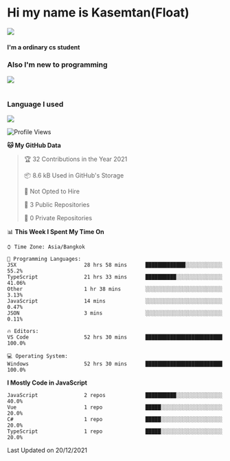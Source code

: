 # Hi my name is Kasemtan(Float)
![](https://64.media.tumblr.com/9c2a8f831efe8da556ffbf89cebb52c9/b86c1ab833a37e32-93/s1280x1920/d000dc22f75df64be2bc150f5fa69c4f6df6bb07.gifv)
#### I'm a ordinary cs student
### Also I'm new to programming
[![](https://github-readme-stats.vercel.app/api?username=FloatKasemtan&show_icons=true&theme=nightowl)]()
#
### Language I used
[![](https://github-readme-stats.vercel.app/api/top-langs/?username=FloatKasemtan&layout=compact&theme=nightowl)]()
<!--START_SECTION:waka-->
![Profile Views](http://img.shields.io/badge/Profile%20Views-1-blue)

**🐱 My GitHub Data** 

> 🏆 32 Contributions in the Year 2021
 > 
> 📦 8.6 kB Used in GitHub's Storage 
 > 
> 🚫 Not Opted to Hire
 > 
> 📜 3 Public Repositories 
 > 
> 🔑 0 Private Repositories  
 > 
📊 **This Week I Spent My Time On** 

```text
⌚︎ Time Zone: Asia/Bangkok

💬 Programming Languages: 
JSX                      28 hrs 58 mins      █████████████░░░░░░░░░░░░   55.2% 
TypeScript               21 hrs 33 mins      ██████████░░░░░░░░░░░░░░░   41.06% 
Other                    1 hr 38 mins        ░░░░░░░░░░░░░░░░░░░░░░░░░   3.13% 
JavaScript               14 mins             ░░░░░░░░░░░░░░░░░░░░░░░░░   0.47% 
JSON                     3 mins              ░░░░░░░░░░░░░░░░░░░░░░░░░   0.11%

🔥 Editors: 
VS Code                  52 hrs 30 mins      █████████████████████████   100.0%

💻 Operating System: 
Windows                  52 hrs 30 mins      █████████████████████████   100.0%

```

**I Mostly Code in JavaScript** 

```text
JavaScript               2 repos             ██████████░░░░░░░░░░░░░░░   40.0% 
Vue                      1 repo              █████░░░░░░░░░░░░░░░░░░░░   20.0% 
C#                       1 repo              █████░░░░░░░░░░░░░░░░░░░░   20.0% 
TypeScript               1 repo              █████░░░░░░░░░░░░░░░░░░░░   20.0%

```



 Last Updated on 20/12/2021
<!--END_SECTION:waka-->
<!--
**FloatKasemtan/FloatKasemtan** is a ✨ _special_ ✨ repository because its `README.md` (this file) appears on your GitHub profile.

Here are some ideas to get you started:

- 🔭 I’m currently working on ...
- 🌱 I’m currently learning ...
- 👯 I’m looking to collaborate on ...
- 🤔 I’m looking for help with ...
- 💬 Ask me about ...
- 📫 How to reach me: ...
- 😄 Pronouns: ...
- ⚡ Fun fact: ...
-->
